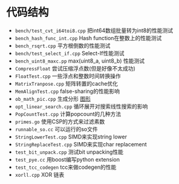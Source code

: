 代码结构
=====

- `bench/test_cvt_i64toi8.cpp` 把int64数组批量转为int8的性能测试
- `bench_hash_func_int.cpp` Hash function在整数上的性能测试
- `bench_rsqrt.cpp` 平方根倒数的性能测试
- `bench/test_select_if.cpp` Select-If性能测试
- `bench_uint8_maxc.pp` max(uint8_a, uint8_b) 性能测试
- `CompressFloat` 尝试压缩浮点数(但是好像不太成功)
- `FloatTest.cpp` 一些浮点和整数时间转换操作
- `MatrixTranpose.cpp` 矩阵转置的cache优化
- `MemAlignTest.cpp` false-sharing的性能影响
- `ob_math_pic.cpp` 生成分形 [图形](./ob_math_pic.jpg)
- `opt_linear_search.cpp` 循环展开对搜索线性搜索的影响  
- `PopCountTest.cpp` 计算popcount的几种方法
- `primes.go` 使用CSP的方式来过滤素数
- `runnable_so.cc` 可以运行的so文件
- `StringLowerTest.cpp` SIMD来实现string lower
- `StringReplaceTest.cpp` SIMD来实现char replacement
- `test_bit_unpack.cpp` 测试bit unpacking性能
- `test_pye.cc` 用boost编写python extension
- `test_tcc_codegen` tcc来做codegen的性能
- `xorll.cpp` XOR 链表

